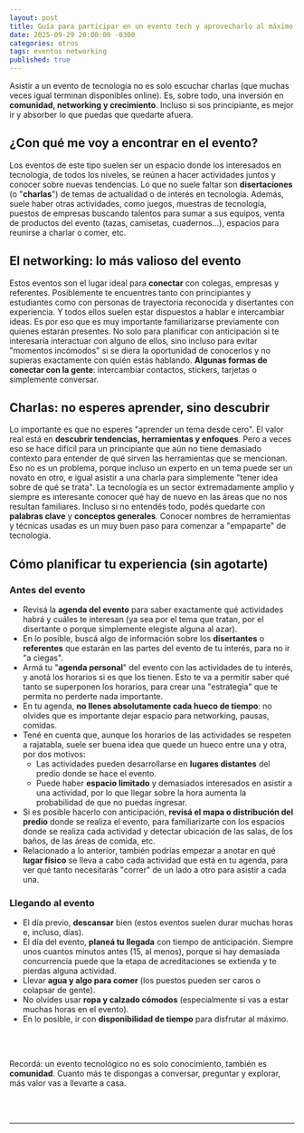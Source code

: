 ```yaml
---
layout: post
title: Guía para participar en un evento tech y aprovecharlo al máximo
date: 2025-09-29 20:00:00 -0300
categories: otros
tags: eventos networking
published: true
---
```


Asistir a un evento de tecnología no es solo escuchar charlas (que muchas veces igual terminan disponibles online). Es, sobre todo, una inversión en **comunidad, networking y crecimiento**. Incluso si sos principiante, es mejor ir y absorber lo que puedas que quedarte afuera.


## ¿Con qué me voy a encontrar en el evento?

Los eventos de este tipo suelen ser un espacio donde los interesados en tecnología, de todos los niveles, se reúnen a hacer actividades juntos y conocer sobre nuevas tendencias. 
Lo que no suele faltar son **disertaciones** (o "**charlas**") de temas de actualidad o de interés en tecnología. Además, suele haber otras actividades, como juegos, muestras de tecnología, puestos de empresas buscando talentos para sumar a sus equipos, venta de productos del evento (tazas, camisetas, cuadernos...), espacios para reunirse a charlar o comer, etc.


## El networking: lo más valioso del evento

Estos eventos son el lugar ideal para **conectar** con colegas, empresas y referentes. Posiblemente te encuentres tanto con principiantes y estudiantes como con personas de trayectoria reconocida y disertantes con experiencia. Y todos ellos suelen estar dispuestos a hablar e intercambiar ideas. 
Es por eso que es muy importante familiarizarse previamente con quienes estarán presentes. No solo para planificar con anticipación si te interesaría interactuar con alguno de ellos, sino incluso para evitar "momentos incómodos" si se diera la oportunidad de conocerlos y no supieras exactamente con quién estás hablando. 
**Algunas formas de conectar con la gente**: intercambiar contactos, stickers, tarjetas o simplemente conversar.


## Charlas: no esperes aprender, sino descubrir

Lo importante es que no esperes "aprender un tema desde cero". El valor real está en **descubrir tendencias, herramientas y enfoques**. 
Pero a veces eso se hace difícil para un principiante que aún no tiene demasiado contexto para entender de qué sirven las herramientas que se mencionan. Eso no es un problema, porque incluso un experto en un tema puede ser un novato en otro, e igual asistir a una charla para simplemente "tener idea sobre de qué se trata". La tecnología es un sector extremadamente amplio y siempre es interesante conocer qué hay de nuevo en las áreas que no nos resultan familiares. Incluso si no entendés todo, podés quedarte con **palabras clave** y **conceptos generales**. Conocer nombres de herramientas y técnicas usadas es un muy buen paso para comenzar a "empaparte" de tecnología.


## Cómo planificar tu experiencia (sin agotarte)

### Antes del evento

- Revisá la **agenda del evento** para saber exactamente qué actividades habrá y cuáles te interesan (ya sea por el tema que tratan, por el disertante o porque simplemente elegiste alguna al azar).
- En lo posible, buscá algo de información sobre los **disertantes** o **referentes** que estarán en las partes del evento de tu interés, para no ir "a ciegas".
- Armá tu "**agenda personal**" del evento con las actividades de tu interés, y anotá los horarios si es que los tienen. Esto te va a permitir saber qué tanto se superponen los horarios, para crear una "estrategia" que te permita no perderte nada importante.
- En tu agenda, **no llenes absolutamente cada hueco de tiempo**: no olvides que es importante dejar espacio para networking, pausas, comidas.
- Tené en cuenta que, aunque los horarios de las actividades se respeten a rajatabla, suele ser buena idea que quede un hueco entre una y otra, por dos motivos:
    - Las actividades pueden desarrollarse en **lugares distantes** del predio donde se hace el evento.
    - Puede haber **espacio limitado** y demasiados interesados en asistir a una actividad, por lo que llegar sobre la hora aumenta la probabilidad de que no puedas ingresar.
- Si es posible hacerlo con anticipación, **revisá el mapa o distribución del predio** donde se realiza el evento, para familiarizarte con los espacios donde se realiza cada actividad y detectar ubicación de las salas, de los baños, de las áreas de comida, etc.
- Relacionado a lo anterior, también podrías empezar a anotar en qué **lugar físico** se lleva a cabo cada actividad que está en tu agenda, para ver qué tanto necesitarás "correr" de un lado a otro para asistir a cada una.

### Llegando al evento

- El día previo, **descansar** bien (estos eventos suelen durar muchas horas e, incluso, días).
- El día del evento, **planeá tu llegada** con tiempo de anticipación. Siempre unos cuantos minutos antes (15, al menos), porque si hay demasiada concurrencia puede que la etapa de acreditaciones se extienda y te pierdas alguna actividad.
- Llevar **agua y algo para comer** (los puestos pueden ser caros o colapsar de gente).
- No olvides usar **ropa y calzado cómodos** (especialmente si vas a estar muchas horas en el evento).
- En lo posible, ir con **disponibilidad de tiempo** para disfrutar al máximo.

<br />&nbsp;

Recordá: un evento tecnológico no es solo conocimiento, también es **comunidad**. Cuanto más te dispongas a conversar, preguntar y explorar, más valor vas a llevarte a casa.

<br />&nbsp;
<hr />
